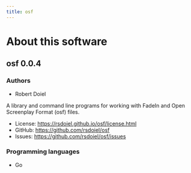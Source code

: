 ```yaml
---
title: osf
---
```


About this software
===================

osf 0.0.4
----------------

### Authors

- Robert Doiel

A library and command line programs for working with FadeIn and Open Screenplay Format (osf) files.


- License: https://rsdoiel.github.io/osf/license.html
- GitHub: https://github.com/rsdoiel/osf
- Issues: https://github.com/rsdoiel/osf/issues


### Programming languages

- Go



